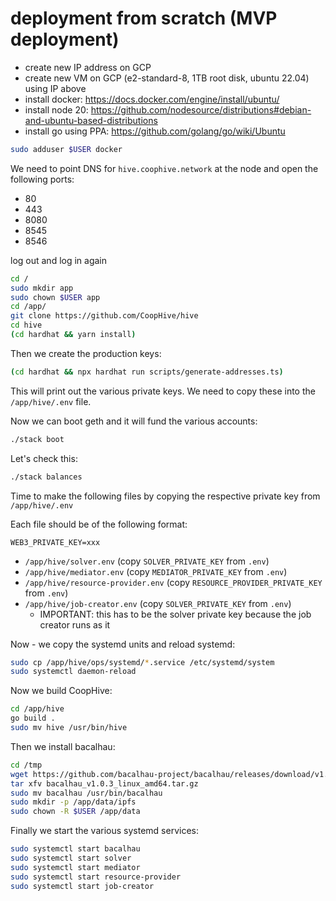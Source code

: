 # deployment from scratch (MVP deployment)

* create new IP address on GCP
* create new VM on GCP (e2-standard-8, 1TB root disk, ubuntu 22.04) using IP above
* install docker: https://docs.docker.com/engine/install/ubuntu/
* install node 20: https://github.com/nodesource/distributions#debian-and-ubuntu-based-distributions
* install go using PPA: https://github.com/golang/go/wiki/Ubuntu

```bash
sudo adduser $USER docker
```

We need to point DNS for `hive.coophive.network` at the node and open the following ports:

* 80
* 443
* 8080
* 8545
* 8546

log out and log in again

```bash
cd /
sudo mkdir app
sudo chown $USER app
cd /app/
git clone https://github.com/CoopHive/hive
cd hive
(cd hardhat && yarn install)
```

Then we create the production keys:

```bash
(cd hardhat && npx hardhat run scripts/generate-addresses.ts)
```

This will print out the various private keys. We need to copy these into the `/app/hive/.env` file.

Now we can boot geth and it will fund the various accounts:

```bash
./stack boot
```

Let's check this:

```bash
./stack balances
```

Time to make the following files by copying the respective private key from `/app/hive/.env`

Each file should be of the following format:

```
WEB3_PRIVATE_KEY=xxx
```

* `/app/hive/solver.env` (copy `SOLVER_PRIVATE_KEY` from `.env`)
* `/app/hive/mediator.env` (copy `MEDIATOR_PRIVATE_KEY` from `.env`)
* `/app/hive/resource-provider.env` (copy `RESOURCE_PROVIDER_PRIVATE_KEY` from `.env`)
* `/app/hive/job-creator.env` (copy `SOLVER_PRIVATE_KEY` from `.env`)
    * IMPORTANT: this has to be the solver private key because the job creator runs as it

Now - we copy the systemd units and reload systemd:

```bash
sudo cp /app/hive/ops/systemd/*.service /etc/systemd/system
sudo systemctl daemon-reload
```

Now we build CoopHive:

```bash
cd /app/hive
go build .
sudo mv hive /usr/bin/hive
```

Then we install bacalhau:

```bash
cd /tmp
wget https://github.com/bacalhau-project/bacalhau/releases/download/v1.0.3/bacalhau_v1.0.3_linux_amd64.tar.gz
tar xfv bacalhau_v1.0.3_linux_amd64.tar.gz
sudo mv bacalhau /usr/bin/bacalhau
sudo mkdir -p /app/data/ipfs
sudo chown -R $USER /app/data
```

Finally we start the various systemd services:

```bash
sudo systemctl start bacalhau
sudo systemctl start solver
sudo systemctl start mediator
sudo systemctl start resource-provider
sudo systemctl start job-creator
```